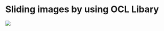 # Sliding images by using OCL Libary


<img src="https://im7.ezgif.com/tmp/ezgif-7-cd8e7e4e24d0.gif"/>
